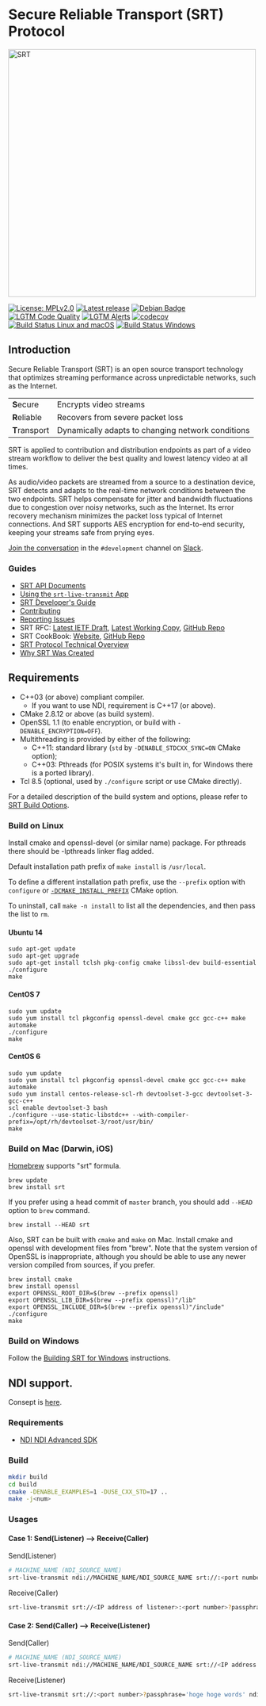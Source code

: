 # Secure Reliable Transport (SRT) Protocol

<p align="left">
  <a href="http://srtalliance.org/">
    <img alt="SRT" src="http://www.srtalliance.org/wp-content/uploads/SRT_text_hor_logo_grey.png" width="500"/>
  </a>
</p>

[![License: MPLv2.0][license-badge]](./LICENSE)
[![Latest release][release-badge]][github releases]
[![Debian Badge][debian-badge]][debian-package]  
[![LGTM Code Quality][lgtm-quality-badge]][lgtm-project]
[![LGTM Alerts][lgtm-alerts-badge]][lgtm-project]
[![codecov][codecov-badge]][codecov-project]  
[![Build Status Linux and macOS][travis-badge]][travis]
[![Build Status Windows][appveyor-badge]][appveyor]

## Introduction

Secure Reliable Transport (SRT) is an open source transport technology that optimizes streaming performance across unpredictable networks, such as the Internet.

|    |    |
| --- | --- |
| **S**ecure | Encrypts video streams |
| **R**eliable | Recovers from severe packet loss |
| **T**ransport | Dynamically adapts to changing network conditions |

SRT is applied to contribution and distribution endpoints as part of a video stream workflow to deliver the best quality and lowest latency video at all times.

As audio/video packets are streamed from a source to a destination device, SRT detects and adapts to the real-time network conditions between the two endpoints. SRT helps compensate for jitter and bandwidth fluctuations due to congestion over noisy networks, such as the Internet. Its error recovery mechanism minimizes the packet loss typical of Internet connections. And SRT supports AES encryption for end-to-end security, keeping your streams safe from prying eyes.

[Join the conversation](https://slackin-srtalliance.azurewebsites.net/) in the `#development` channel on [Slack](https://srtalliance.slack.com).

### Guides

* [SRT API Documents](docs/API/)
* [Using the `srt-live-transmit` App](docs/apps/srt-live-transmit.md)
* [SRT Developer's Guide](docs/dev/developers-guide.md)
* [Contributing](CONTRIBUTING.md)
* [Reporting Issues](docs/dev/making-srt-better.md)
* SRT RFC: [Latest IETF Draft](https://datatracker.ietf.org/doc/html/draft-sharabayko-srt-00), [Latest Working Copy](https://haivision.github.io/srt-rfc/draft-sharabayko-srt.html), [GitHub Repo](https://github.com/Haivision/srt-rfc)
* SRT CookBook: [Website](https://srtlab.github.io/srt-cookbook), [GitHub Repo](https://github.com/SRTLab/srt-cookbook)
* [SRT Protocol Technical Overview](https://github.com/Haivision/srt/files/2489142/SRT_Protocol_TechnicalOverview_DRAFT_2018-10-17.pdf)
* [Why SRT Was Created](docs/misc/why-srt-was-created.md)

## Requirements

* C++03 (or above) compliant compiler.
  * If you want to use NDI, requirement is C++17 (or above).
* CMake 2.8.12 or above (as build system).
* OpenSSL 1.1 (to enable encryption, or build with `-DENABLE_ENCRYPTION=OFF`).
* Multithreading is provided by either of the following:
  * C++11: standard library (`std` by `-DENABLE_STDCXX_SYNC=ON` CMake option);
  * C++03: Pthreads (for POSIX systems it's built in, for Windows there is a ported library).
* Tcl 8.5 (optional, used by `./configure` script or use CMake directly).

For a detailed description of the build system and options, please refer to [SRT Build Options](docs/build/build-options.md).

### Build on Linux

Install cmake and openssl-devel (or similar name) package. For pthreads
there should be -lpthreads linker flag added.

Default installation path prefix of `make install` is `/usr/local`.

To define a different installation path prefix, use the `--prefix` option with `configure`
or [`-DCMAKE_INSTALL_PREFIX`](https://cmake.org/cmake/help/v3.0/variable/CMAKE_INSTALL_PREFIX.html) CMake option.

To uninstall, call `make -n install` to list all the dependencies, and then pass the list to `rm`.

#### Ubuntu 14

```shell
sudo apt-get update
sudo apt-get upgrade
sudo apt-get install tclsh pkg-config cmake libssl-dev build-essential
./configure
make
```

#### CentOS 7

```shell
sudo yum update
sudo yum install tcl pkgconfig openssl-devel cmake gcc gcc-c++ make automake
./configure
make
```

#### CentOS 6

```shell
sudo yum update
sudo yum install tcl pkgconfig openssl-devel cmake gcc gcc-c++ make automake
sudo yum install centos-release-scl-rh devtoolset-3-gcc devtoolset-3-gcc-c++
scl enable devtoolset-3 bash
./configure --use-static-libstdc++ --with-compiler-prefix=/opt/rh/devtoolset-3/root/usr/bin/
make
```

### Build on Mac (Darwin, iOS)

[Homebrew](https://brew.sh/) supports "srt" formula.

```shell
brew update
brew install srt
```

If you prefer using a head commit of `master` branch, you should add `--HEAD` option
to `brew` command.

```shell
brew install --HEAD srt
```

Also, SRT can be built with `cmake` and `make` on Mac.
Install cmake and openssl with development files from "brew". Note that the
system version of OpenSSL is inappropriate, although you should be able to
use any newer version compiled from sources, if you prefer.

```shell
brew install cmake
brew install openssl
export OPENSSL_ROOT_DIR=$(brew --prefix openssl)
export OPENSSL_LIB_DIR=$(brew --prefix openssl)"/lib"
export OPENSSL_INCLUDE_DIR=$(brew --prefix openssl)"/include"
./configure
make
```

### Build on Windows

Follow the [Building SRT for Windows](docs/build/build-win.md) instructions.

[appveyor-badge]: https://img.shields.io/appveyor/ci/Haivision/srt/master.svg?label=Windows
[appveyor]: https://ci.appveyor.com/project/Haivision/srt
[travis-badge]: https://img.shields.io/travis/Haivision/srt/master.svg?label=Linux/macOS
[travis]: https://travis-ci.org/Haivision/srt
[license-badge]: https://img.shields.io/badge/License-MPLv2.0-blue

[lgtm-alerts-badge]: https://img.shields.io/lgtm/alerts/github/Haivision/srt
[lgtm-quality-badge]: https://img.shields.io/lgtm/grade/cpp/github/Haivision/srt
[lgtm-project]: https://lgtm.com/projects/g/Haivision/srt/

[codecov-project]: https://codecov.io/gh/haivision/srt
[codecov-badge]: https://codecov.io/gh/haivision/srt/branch/master/graph/badge.svg

[github releases]: https://github.com/Haivision/srt/releases
[release-badge]: https://img.shields.io/github/release/Haivision/srt.svg

[debian-badge]: https://badges.debian.net/badges/debian/testing/libsrt1/version.svg
[debian-package]: https://packages.debian.org/testing/libsrt1

## NDI support.
Consept is [here](docs/apps/SRT_include_NDI.pdf).

### Requirements
* [NDI NDI Advanced SDK](https://ndi.tv/sdk/)

### Build
```bash
mkdir build
cd build
cmake -DENABLE_EXAMPLES=1 -DUSE_CXX_STD=17 ..
make -j<num>
```

### Usages

#### **Case 1: Send(Listener) --> Receive(Caller)**
Send(Listener)
```bash
# MACHINE_NAME (NDI_SOURCE_NAME)
srt-live-transmit ndi://MACHINE_NAME/NDI_SOURCE_NAME srt://:<port number>?passphrase='hoge hoge words' -v
```

Receive(Caller)
```bash
srt-live-transmit srt://<IP address of listener>:<port number>?passphrase='hoge hoge words' ndi:///NDI_SOURCE_NAME2 -v
```

#### **Case 2: Send(Caller) --> Receive(Listener)**
Send(Caller)
```bash
# MACHINE_NAME (NDI_SOURCE_NAME)
srt-live-transmit ndi://MACHINE_NAME/NDI_SOURCE_NAME srt://<IP address of listener>:<port number>?passphrase='hoge hoge words' -v
```

Receive(Listener)
```bash
srt-live-transmit srt://:<port number>?passphrase='hoge hoge words' ndi:///NDI_SOURCE_NAME2 -v
```
